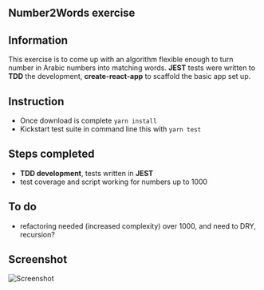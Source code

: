 ## Number2Words exercise

## Information

This exercise is to come up with an algorithm flexible enough to turn number in Arabic numbers into matching words. **JEST** tests were written to **TDD** the development, **create-react-app** to scaffold the basic app set up.

## Instruction
- Once download is complete ```yarn install```
- Kickstart test suite in command line this with ```yarn test```


## Steps completed
- **TDD development**, tests written in **JEST**
- test coverage and script working for numbers up to 1000

## To do
- refactoring needed (increased complexity) over 1000, and need to DRY, recursion?

## Screenshot
![Screenshot](public/screenshot.png=200x225)

